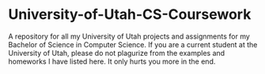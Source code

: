 # University-of-Utah-CS-Coursework
A repository for all my University of Utah projects and assignments for my Bachelor of Science in Computer Science.
If you are a current student at the University of Utah, please do not plagurize from the examples and homeworks I have listed here. It only hurts you more in the end.
